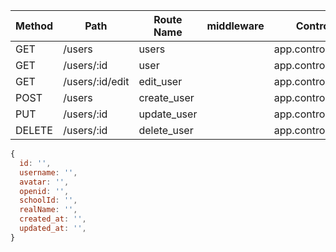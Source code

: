 |Method|Path|Route Name|middleware|Controller.Action|Note|
|--|--|--|--|--|--|
|GET|/users|users||app.controller.user.index|
|GET|/users/:id|user||app.controller.user.show|
|GET|/users/:id/edit|edit_user||app.controller.user.edit|
|POST|/users|create_user||app.controller.user.create|
|PUT|/users/:id|update_user||app.controller.user.update|
|DELETE|/users/:id|delete_user||app.controller.user.destroy|

```js
{
  id: '',
  username: '',
  avatar: '',
  openid: '',
  schoolId: '',
  realName: '',
  created_at: '',
  updated_at: '',
}
```